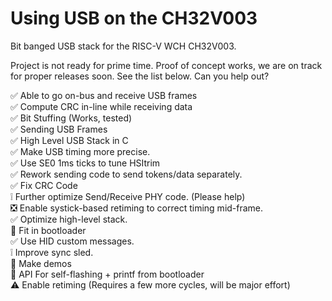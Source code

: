 # Using USB on the CH32V003

Bit banged USB stack for the RISC-V WCH CH32V003.

Project is not ready for prime time.  Proof of concept works, we are on track for proper releases soon.  See the list below.  Can you help out?

:white_check_mark: Able to go on-bus and receive USB frames  
:white_check_mark: Compute CRC in-line while receiving data  
:white_check_mark: Bit Stuffing (Works, tested)  
:white_check_mark: Sending USB Frames  
:white_check_mark: High Level USB Stack in C  
:white_check_mark: Make USB timing more precise.  
:white_check_mark: Use SE0 1ms ticks to tune HSItrim  
:white_check_mark: Rework sending code to send tokens/data separately.  
:white_check_mark: Fix CRC Code  
:grey_exclamation: Further optimize Send/Receive PHY code. (Please help)  
:negative_squared_cross_mark: Enable systick-based retiming to correct timing mid-frame.  
:white_check_mark: Optimize high-level stack.  
:white_square_button: Fit in bootloader  
:white_check_mark: Use HID custom messages.  
:grey_exclamation: Improve sync sled.  
:white_square_button: Make demos  
:white_square_button: API For self-flashing + printf from bootloader  
:warning: Enable retiming (Requires a few more cycles, will be major effort)  

